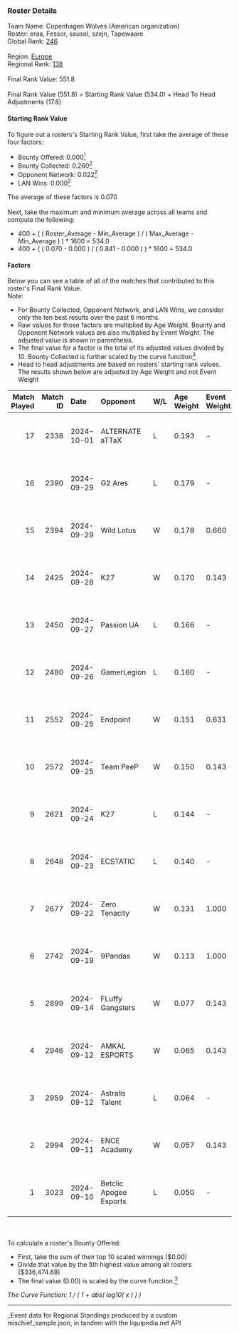 ### Roster Details<br />
Team Name: Copenhagen Wolves (American organization)<br />
Roster: eraa, Fessor, sausol, szejn, Tapewaare<br />
Global Rank: [246](../../standings_global_2025_03_01.md)<br />
<br />
Region: [Europe]( ../../standings_europe_2025_03_01.md)<br />
Regional Rank: [138]( ../../standings_europe_2025_03_01.md)<br />
<br />
Final Rank Value:  551.8<br />
<br />
Final Rank Value (551.8) = Starting Rank Value (534.0) + Head To Head Adjustments (17.8)<br />

#### Starting Rank Value<br />
To figure out a rosters's Starting Rank Value, first take the average of these four factors:<br />
- Bounty Offered: 0.000[<sup>1</sup>](#table2)
- Bounty Collected: 0.260[<sup>2</sup>](#table1)
- Opponent Network: 0.022[<sup>2</sup>](#table1)
- LAN Wins: 0.000[<sup>2</sup>](#table1)

The average of these factors is 0.070<br />
<br />
Next, take the maximum and minimum average across all teams and compute the following:<br />
- 400 + ( ( Roster_Average - Min_Average ) / ( Max_Average - Min_Average ) ) * 1600 = 534.0
- 400 + ( ( 0.070 - 0.000 ) / ( 0.841 - 0.000 ) ) * 1600 = 534.0


#### Factors<br />
Below you can see a table of all of the matches that contributed to this roster's Final Rank Value.<br />
Note:<br />

- For Bounty Collected, Opponent Network, and LAN Wins, we consider only the ten best results over the past 6 months.
- Raw values for those factors are multiplied by Age Weight. Bounty and Opponent Network values are also multiplied by Event Weight. The adjusted value is shown in parenthesis.
- The final value for a factor is the total of its adjusted values divided by 10. Bounty Collected is further scaled by the curve function[<sup>3</sup>](#curveFunction)
- Head to head adjustments are based on rosters' starting rank values. The results shown below are adjusted by Age Weight and not Event Weight
<span id="table1"></span><br />


| Match Played | Match ID | Date       | Opponent               | W/L | Age Weight | Event Weight | Bounty Collected | Opponent Network | LAN Wins  | H2H Adj. | Roster                                 |
| -: | -: | :- | :- | :- | :- | :- | :- | :- | :- | -: | :- |
|           17 |     2338 | 2024-10-01 | ALTERNATE aTTaX        | L   | 0.193      | -            | -                | -                | -         |    -0.85 | eraa, Fessor, sausol, szejn, Tapewaare |
|           16 |     2390 | 2024-09-29 | G2 Ares                | L   | 0.179      | -            | -                | -                | -         |    -3.03 | eraa, Fessor, sausol, szejn, Tapewaare |
|           15 |     2394 | 2024-09-29 | Wild Lotus             | W   | 0.178      | 0.660        | 0.001 (0.000)    | 0.462 (0.054)    | 0 (0.000) |     4.65 | eraa, Fessor, sausol, szejn, Tapewaare |
|           14 |     2425 | 2024-09-28 | K27                    | W   | 0.170      | 0.143        | 0.004 (0.000)    | 0.139 (0.003)    | 0 (0.000) |     3.77 | eraa, Fessor, sausol, szejn, Tapewaare |
|           13 |     2450 | 2024-09-27 | Passion UA             | L   | 0.166      | -            | -                | -                | -         |    -0.14 | eraa, Fessor, sausol, szejn, Tapewaare |
|           12 |     2480 | 2024-09-26 | GamerLegion            | L   | 0.160      | -            | -                | -                | -         |    -1.48 | eraa, Fessor, sausol, szejn, Tapewaare |
|           11 |     2552 | 2024-09-25 | Endpoint               | W   | 0.151      | 0.631        | 0.009 (0.001)    | 0.233 (0.022)    | 0 (0.000) |     3.78 | eraa, Fessor, sausol, szejn, Tapewaare |
|           10 |     2572 | 2024-09-25 | Team PeeP              | W   | 0.150      | 0.143        | 0.000 (0.000)    | 0.002 (0.000)    | 0 (0.000) |     2.00 | eraa, Fessor, sausol, szejn, Tapewaare |
|            9 |     2621 | 2024-09-24 | K27                    | L   | 0.144      | -            | -                | -                | -         |    -1.34 | eraa, Fessor, sausol, szejn, Tapewaare |
|            8 |     2648 | 2024-09-23 | ECSTATIC               | L   | 0.140      | -            | -                | -                | -         |    -0.34 | eraa, Fessor, sausol, szejn, Tapewaare |
|            7 |     2677 | 2024-09-22 | Zero Tenacity          | W   | 0.131      | 1.000        | 0.026 (0.003)    | 0.507 (0.066)    | 0 (0.000) |     3.65 | eraa, Fessor, sausol, szejn, Tapewaare |
|            6 |     2742 | 2024-09-19 | 9Pandas                | W   | 0.113      | 1.000        | 0.084 (0.009)    | 0.560 (0.063)    | 0 (0.000) |     3.39 | eraa, Fessor, sausol, szejn, Tapewaare |
|            5 |     2899 | 2024-09-14 | FLuffy Gangsters       | W   | 0.077      | 0.143        | 0.005 (0.000)    | 0.419 (0.005)    | 0 (0.000) |     1.79 | eraa, Fessor, sausol, szejn, Tapewaare |
|            4 |     2946 | 2024-09-12 | AMKAL ESPORTS          | W   | 0.065      | 0.143        | 0.000 (0.000)    | 0.407 (0.004)    | 0 (0.000) |     1.47 | eraa, Fessor, sausol, szejn, Tapewaare |
|            3 |     2959 | 2024-09-12 | Astralis Talent        | L   | 0.064      | -            | -                | -                | -         |    -0.49 | eraa, Fessor, sausol, szejn, Tapewaare |
|            2 |     2994 | 2024-09-11 | ENCE Academy           | W   | 0.057      | 0.143        | 0.009 (0.000)    | 0.230 (0.002)    | 0 (0.000) |     1.45 | eraa, Fessor, sausol, szejn, Tapewaare |
|            1 |     3023 | 2024-09-10 | Betclic Apogee Esports | L   | 0.050      | -            | -                | -                | -         |    -0.49 | eraa, Fessor, sausol, szejn, Tapewaare |

<br />
<span id="table2"></span><br />
To calculate a roster's Bounty Offered:<br />

- First, take the sum of their top 10 scaled winnings ($0.00)
- Divide that value by the 5th highest value among all rosters ($336,474.68)
- The final value (0.00) is scaled by the curve function.[<sup>3</sup>](#curveFunction)

<span id="curveFunction"></span>_The Curve Function: 1 / ( 1 + abs( log10( x ) ) )_<br />

---
_Event data for Regional Standings produced by a custom mischief_sample.json, in tandem with the liquipedia.net API<br />
